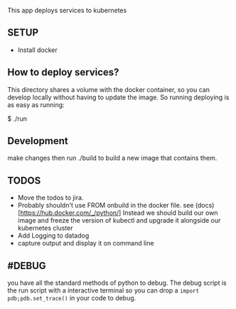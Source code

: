 This app deploys services to kubernetes

SETUP
-------
* Install docker

How to deploy services?
---------------------
This directory shares a volume with the docker container, so you can develop locally without having to update the image.
So running deploying is as easy as running: 

$ ./run 

Development
-----------
make changes then run ./build to build a new image that contains them.


TODOS
-------------
* Move the todos to jira.
* Probably shouldn't use FROM onbuild in the docker file. see (docs)[https://hub.docker.com/_/python/]
  Instead we should build our own image and freeze the version of kubectl and upgrade it alongside our kubernetes cluster
* Add Logging to datadog
* capture output and display it on command line

#DEBUG
-----------

you have all the standard methods of python to debug. 
The debug script is the run script with a interactive terminal so you can drop a `import pdb;pdb.set_trace()` in your code to debug.
